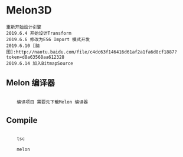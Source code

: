 # Melon3D
    重新开始设计引擎  
    2019.6.4 开始设计Transform
    2019.6.6 修改为ES6 Import 模式开发
    2019.6.10 [脑图]:http://naotu.baidu.com/file/c4dc63f146416d61af2a1fa6d8cf1887?token=d8a63568aa612328 
    2019.6.14 加入BitmapSource
## Melon 编译器

```TypeScript

    编译项目 需要先下载Melon 编译器

```

## Compile

```TypeScript

    tsc

    melon

```


